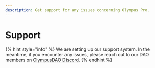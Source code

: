 ```yaml
---
description: Get support for any issues concerning Olympus Pro.
---
```


# Support

{% hint style="info" %}
We are setting up our support system. In the meantime, if you encounter any issues, please reach out to our DAO members on [OlympusDAO Discord](https://discord.com/invite/42xFV68uEf).
{% endhint %}

